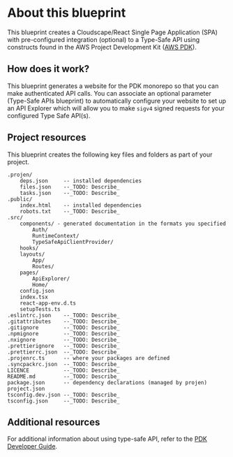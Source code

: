 # About this blueprint

This blueprint creates a Cloudscape/React Single Page Application (SPA) with pre-configured integration (optional) to a Type-Safe API using constructs found in the AWS Project Development Kit ([AWS PDK](https://aws.github.io/aws-pdk/)).

## How does it work?

This blueprint generates a website for the PDK monorepo so that you can make authenticated API calls. You can associate an optional parameter (Type-Safe APIs blueprint) to automatically configure your website to set up an API Explorer which will allow you to make `sigv4` signed requests for your configured Type Safe API(s).

## Project resources

This blueprint creates the following key files and folders as part of your project.

```
.projen/   
    deps.json     -- installed dependencies
    files.json    --_TODO: Describe_
    tasks.json    --_TODO: Describe_
.public/   
    index.html    -- installed dependencies
    robots.txt    --_TODO: Describe_
.src/
    components/ - generated documentation in the formats you specified
        Auth/
        RuntimeContext/
        TypeSafeApiClientProvider/
    hooks/
    layouts/
        App/
        Routes/
    pages/
        ApiExplorer/
        Home/
    config.json
    index.tsx
    react-app-env.d.ts
    setupTests.ts   
.eslintrc.json    --_TODO: Describe_
.gitattributes    --_TODO: Describe_
.gitignore        --_TODO: Describe_
.npmignore        --_TODO: Describe_
.nxignore         --_TODO: Describe_
.prettierignore   --_TODO: Describe_
.prettierrc.json  --_TODO: Describe_
.projenrc.ts      -- where your packages are defined
.syncpackrc.json  --_TODO: Describe_
LICENCE           --_TODO: Describe_
README.md         --_TODO: Describe_
package.json      -- dependency declarations (managed by projen)
project.json
tsconfig.dev.json --_TODO: Describe_
tsconfig.json     --_TODO: Describe_
```

## Additional resources

For additional information about using type-safe API, refer to the [PDK Developer Guide](https://aws.github.io/aws-pdk/developer_guides/type-safe-api/index.html).